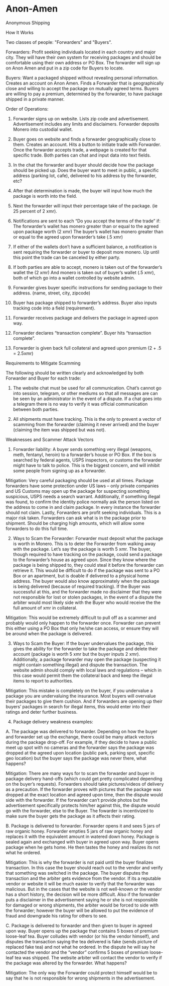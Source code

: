 # Anon-Amen
Anonymous Shipping  


How It Works

Two classes of people: "Forwarders" and "Buyers". 

Forwarders: Profit seeking individuals located in each country and major city.  They will have their own system for receiving packages and should be comfortable using their own address or PO Box.  The forwarder will sign up on Anon Amen and put in a zip code for Buyers to locate. 

Buyers: Want a packaged shipped without revealing personal information. Creates an account on Anon Amen.  Finds a Forwarder that is geographically close and willing to accept the package on mutually agreed terms. Buyers are willing to pay a premium, determined by the forwarder, to have package shipped in a private manner. 



Order of Operations:  

1. Forwarder signs up on website. Lists zip code and advertisement. Advertisement includes any limits and disclaimers. Forwarder deposits Monero into custodial wallet.

2. Buyer goes on website and finds a forwarder geographically close to them. Creates an account. Hits a button to initiate trade with Forwarder. Once the forwarder accepts trade, a webpage is created for that specific trade. Both parties can chat and input data into text fields. 

3. In the chat the forwarder and buyer should decide how the package should be picked up.  Does the buyer want to meet in public, a specific address (parking lot, cafe), delivered to his address by the forwarder, etc?

4. After that determination is made, the buyer will input how much the package is worth into the field.

5. Next the forwarder will input their percentage take of the package. (ie 25 percent of 2 xmr).

6. Notifications are sent to each “Do you accept the terms of the trade” if:
The forwarder’s wallet has monero greater than or equal to the agreed upon package worth (2 xmr)
The buyer’s wallet has monero greater than or equal to the agreed upon forwarder’s take (.5 xmr)

7. If either of the wallets don’t have a sufficient balance, a notification is sent requiring the forwarder or buyer to deposit more monero. Up until this point the trade can be canceled by either party. 

8. If both parties are able to accept, monero is taken out of the forwarder’s wallet the (2 xmr) And monero is taken out of buyer’s wallet (.5 xmr), both of which go into a wallet controlled by website admin.

9. Forwarder gives buyer specific instructions for sending package to their address. (name, street, city, zipcode) 

10. Buyer has package shipped to forwarder’s address. Buyer also inputs tracking code into a field (requirement). 

11. Forwarder receives package and delivers the package in agreed upon way.

12. Forwarder declares “transaction complete”. Buyer hits “transaction complete”.

13. Forwarder is given back full collateral and agreed upon premium (2 + .5 = 2.5xmr)


Requirements to Mitigate Scamming 

The following should be written clearly and acknowledged by both Forwarder and Buyer for each trade:

1. The website chat must be used for all communication. Chat’s cannot go into session, telegram, or other mediums so that all messages are can be seen by an administrator in the event of a dispute.  If a chat goes into a telegram there is no way to verify it was official communication between both parties.

2. All shipments must have tracking.  This is the only to prevent a vector of scamming from the forwarder (claiming it never arrived) and the buyer (claiming the item was shipped but was not).



Weaknesses and Scammer Attack Vectors   

1. Forwarder liability:  A buyer sends something very illegal (weapons, meth, fentanyl, heroin) to a forwarder’s house or PO Box. If the box is searched by federal agents, USPS inspectors, or customs the forwarder might have to talk to police.  This is the biggest concern, and will inhibit some people from signing up as a forwarder.

Mitigation: Very careful packaging should be used at all times. Package forwarders have some protection under US laws – only private companies and US Customs may open up the package for suspecting something suspicious, USPS needs a search warrant.  Additionally, if something illegal was found, to confirm the identity police normally ask the person listed on the address to come in and claim package. In every instance the forwarder should not claim. Lastly, Forwarders are profit seeking individuals.  This is a major risk taken. Forwarders can ask what is in the package prior to shipment. Should be charging high amounts, which will allow some forwarders to do this full time.  

2. Ways to Scam the Forwarder: Forwarder must deposit what the package is worth in Monero. This is to deter the Forwarder from walking away with the package.  Let’s say the package is worth 5 xmr. The buyer, though required to have tracking on the package, could send a package to the forwarder’s house as agreed upon. Since they know where the package is being shipped to, they could steal it before the forwarder can retrieve it. This would be difficult to do if the package was sent to a PO Box or an apartment, but is doable if delivered to a physical home address. The buyer would also know approximately when the package is being delivered (because of required tracking).  If the Buyer was successful at this, and the forwarder made no disclaimer that they were not responsible for lost or stolen packages, in the event of a dispute the arbiter would most likely side with the Buyer who would receive the the full amount of xmr in collateral.

Mitigation: This would be extremely difficult to pull off as a scammer and probably would only happen to the forwarder once.  Forwarder can prevent this either using a PO Box that only he/she can access, or ensure they will be around when the package is delivered. 

3. Ways to Scam the Buyer: If the buyer undervalues the package, this gives the ability for the forwarder to take the package and delete their account (package is worth 5 xmr but the buyer inputs 2 xmr). Additionally, a package forwarder may open the package (suspecting it might contain something illegal) and dispute the transaction.  The website admin should comply with local laws and regulations – which in this case would permit them the collateral back and keep the illegal items to report to authorities.

Mitigation: This mistake is completely on the buyer, if you undervalue a package you are undervaluing the insurance. Most buyers will overvalue their packages to give them cushion. And if forwarders are opening up their buyers’ packages in search for illegal items, this would enter into their ratings and deter further business.

4. Package delivery weakness examples:

A. The package was delivered to forwarder. Depending on how the buyer and forwarder set up the exchange, there could be many attack vectors during the package drop-off. For example, if they decide to have a public meet up spot with no cameras and the forwarder says the package was dropped at the agreed upon location (public park, parking spot, specific geo location) but the buyer says the package was never there, what happens? 

Mitigation: There are many ways for to scam the forwarder and buyer in package delivery hand-offs (which could get pretty complicated depending on the buyer’s requests). Forwarders should take pictures/videos of delivery as a precaution. If the forwarder proves with pictures that the package was dropped at the exact location and agreed upon time, then the dispute would side with the forwarder.  If the forwarder can’t provide photos but the advertisement specifically protects him/her against this, the dispute would go with the forwarder, else to the Buyer. The fowarder is incentivized to make sure the buyer gets the package as it affects their rating.

B. Package is delivered to forwarder.  Forwarder opens it and sees 5 jars of raw organic honey.  Forwarder empties 5 jars of raw organic honey and replaces it with the equivalent amount in watered down honey.  Package is sealed again and exchanged with buyer in agreed upon way. Buyer opens package when he gets home. He then tastes the honey and realizes its not what he ordered.


Mitigation: This is why the forwarder is not paid until the buyer finalizes transaction. In this case the buyer should reach out to the vendor and verify that something was switched in the package.  The buyer disputes the transaction and the arbiter gets evidence from the vendor. If its a reputable vendor or website it will be much easier to verify that the forwarder was malicious.  But in the cases that the website is not well-known or the vendor has a short history, the decision will be more difficult. Also if the forwarder puts a disclaimer in the advertisement saying he or she is not responsible for damaged or wrong shipments, the arbiter would be forced to side with the forwarder; however the buyer will be allowed to put the evidence of fraud and downgrade his rating for others to see. 
 

C. Package is delivered to forwarder and then given to buyer in agreed upon way.  Buyer opens up the package that contains 5 boxes of premium loose-leaf tea.  Buyer colludes with vendor (or his the vendor himself), and disputes the transaction saying the tea delivered is fake (sends picture of replaced fake tea) and not what he ordered.  In the dispute he will say he contacted the vendor and the “vendor” confirms 5 boxes of premium loose-leaf tea was shipped. The website arbiter will contact the vendor to verify if the package was altered by the forwarder. What happens? 

Mitigation:  The only way the Forwarder could protect himself would be to say that he is not responsible for wrong shipments in the advertisement. 



